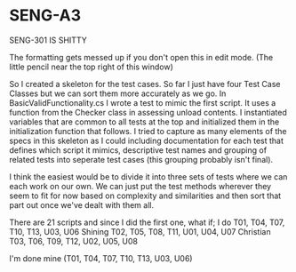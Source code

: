 # SENG-A3
SENG-301 IS SHITTY


  The formatting gets messed up if you don't open this in edit mode. (The little pencil near the top right of this window)

  So I created a skeleton for the test cases. So far I just have four Test Case Classes but we can sort them more accurately as we go. In BasicValidFunctionality.cs I wrote a test to mimic the first script. It uses a function from the Checker class in assessing unload contents. I instantiated variables that are common to all tests at the top and initialized them in the initialization function that follows. I tried to capture as many elements of the specs in this skeleton as I could including documentation for each test that defines which script it mimics, descriptive test names and grouping of related tests into seperate test cases (this grouping probably isn't final).

  
  I think the easiest would be to divide it into three sets of tests where we can each work on our own. We can just put the test methods wherever they seem to fit for now based on complexity and similarities and then sort that part out once we've dealt with them all.
  
  There are 21 scripts and since I did the first one, what if;
  I do      T01, T04, T07, T10, T13, U03, U06
  Shining   T02, T05, T08, T11, U01, U04, U07
  Christian T03, T06, T09, T12, U02, U05, U08

  
  I'm done mine (T01, T04, T07, T10, T13, U03, U06)
  
